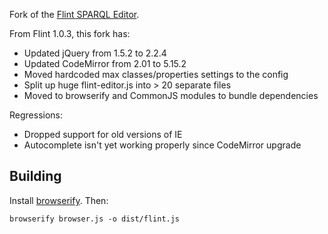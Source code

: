 
Fork of the [Flint SPARQL Editor](http://openuplabs.tso.co.uk/demos/sparqleditor).

From Flint 1.0.3, this fork has:

* Updated jQuery from 1.5.2 to 2.2.4
* Updated CodeMirror from 2.01 to 5.15.2
* Moved hardcoded max classes/properties settings to the config
* Split up huge flint-editor.js into > 20 separate files
* Moved to browserify and CommonJS modules to bundle dependencies

Regressions:

* Dropped support for old versions of IE 
* Autocomplete isn't yet working properly since CodeMirror upgrade


Building
--------

Install [browserify](http://browserify.org).  Then:

    browserify browser.js -o dist/flint.js



